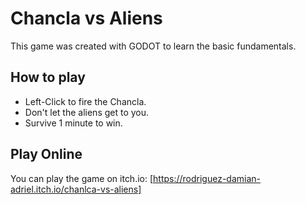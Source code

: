 # Chancla vs Aliens

This game was created with GODOT to learn the basic fundamentals.

## How to play

- Left-Click to fire the Chancla.
- Don't let the aliens get to you.
- Survive 1 minute to win.

## Play Online

You can play the game on itch.io:
[https://rodriguez-damian-adriel.itch.io/chanlca-vs-aliens]
